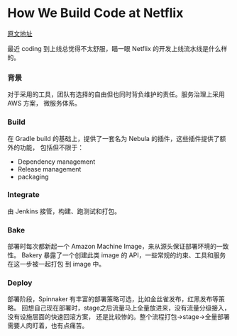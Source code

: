 # How We Build Code at Netflix
[原文地址](https://netflixtechblog.com/how-we-build-code-at-netflix-c5d9bd727f15)

最近 coding 到上线总觉得不太舒服，瞄一眼 Netflix 的开发上线流水线是什么样的。

### 背景
对于采用的工具，团队有选择的自由但也同时背负维护的责任。服务治理上采用 AWS 方案，
微服务体系。

### Build
在 Gradle build 的基础上，提供了一套名为 Nebula 的插件，这些插件提供了额外的功能，
包括但不限于：
* Dependency management
* Release management
* packaging

### Integrate
由 Jenkins 接管，构建、跑测试和打包。
 
### Bake
部署时每次都新起一个 Amazon Machine Image，来从源头保证部署环境的一致性。
Bakery 暴露了一个创建此类 image 的 API，一些常规的约束、工具和服务在这一步被一起打包
到 image 中。

### Deploy
部署阶段，Spinnaker 有丰富的部署策略可选，比如金丝雀发布，红黑发布等策略。
回想自己现在部署时，stage之后流量马上全量放进来，没有流量分级接入，没有设施层面的快速回滚方案，
还是比较惨的。整个流程打包->stage->全量部署需要人肉盯着，也有点痛苦。
